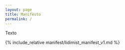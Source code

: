 ```yaml
---
layout: page
title: Manifesto
permalink: /
---
```


Texto

{% include_relative manifest/lidimist_manifest_v1.md %}
